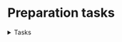 # Preparation tasks
<details>
<summary>Tasks</summary>

- [X] Reproduce the DDPM result - FID: 2.64


</details>



